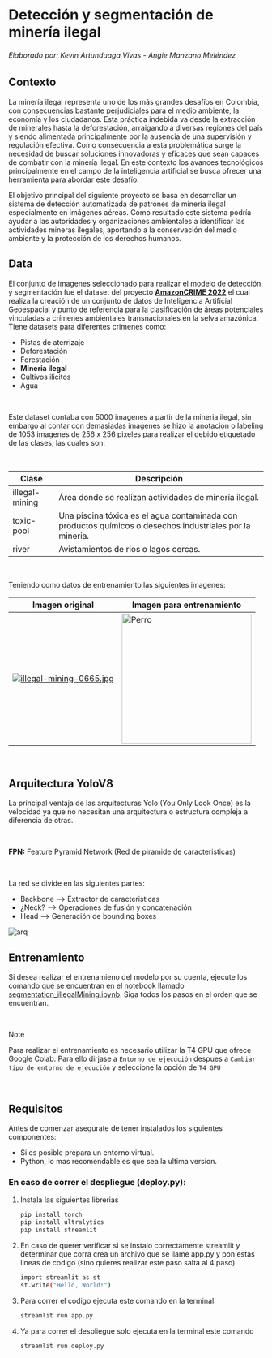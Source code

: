 # Detección y segmentación de minería ilegal 
###### _Elaborado por:  Kevin Artunduaga Vivas - Angie Manzano Meléndez_


## Contexto

La minería ilegal representa uno de los más grandes desafíos en Colombia, con consecuencias bastante perjudiciales para el medio ambiente, la economía y los ciudadanos. Esta práctica indebida va desde la extracción de minerales hasta la deforestación, arraigando a diversas regiones del país y siendo alimentada principalmente por la ausencia de una supervisión y  regulación efectiva. Como consecuencia a esta problemática surge la necesidad de buscar soluciones innovadoras y eficaces que sean capaces de combatir con la minería ilegal. En este contexto los avances tecnológicos principalmente en el campo de la inteligencia artificial se busca ofrecer una herramienta para abordar este desafío.

El objetivo principal del siguiente proyecto se basa en desarrollar un sistema de detección automatizada de patrones de minería ilegal especialmente en imágenes aéreas. Como resultado este sistema podría ayudar a las autoridades y organizaciones ambientales a identificar las actividades mineras ilegales, aportando a la conservación del medio ambiente y la protección de los derechos humanos.

## Data

El conjunto de imagenes seleccionado para realizar el modelo de detección y segmentación fue el dataset del proyecto [__AmazonCRIME 2022__](https://github.com/jp-geoAI/AmazonCRIME) el cual realiza la creación de un conjunto de datos de Inteligencia Artificial Geoespacial y punto de referencia para la clasificación de áreas potenciales vinculadas a crímenes ambientales transnacionales en la selva amazónica. Tiene datasets para diferentes crimenes como:
- Pistas de aterrizaje
- Deforestación
- Forestación
- __Mineria ilegal__
- Cultivos ilicitos
- Agua

<br>

Este dataset contaba con 5000 imagenes a partir de la mineria ilegal, sin embargo al contar con demasiadas imagenes se hizo la anotacion o labeling de 1053 imagenes de 256 x 256 pixeles para realizar el debido etiquetado de las clases, las cuales son:

<br>

<div align="center">
   
   | Clase  | Descripción |
   | ------------- | ------------- |
   | illegal-mining | Área donde se realizan actividades de minería ilegal. |
   | toxic-pool | Una piscina tóxica es el agua contaminada con productos químicos o desechos industriales por la mineria. |
   | river | Avistamientos de rios o lagos cercas. |
   
</div>
<br>

Teniendo como datos de entrenamiento las siguientes imagenes:

<div align="center">
   
   | Imagen original  | Imagen para entrenamiento |
   | ------------- | ------------- |
   | [![illegal-mining-0665.jpg](https://i.postimg.cc/sgzfc1CW/illegal-mining-0665.jpg)](https://postimg.cc/PP6kfXxf) | <img src="https://i.postimg.cc/8zjRD1Cj/Captura.jpg" alt="Perro" width="256" height="256"/> |
   
</div>
<br>

## Arquitectura YoloV8

La principal ventaja de las arquitecturas Yolo (You Only Look Once) es la velocidad ya que no necesitan una arquitectura o estructura compleja a diferencia de otras.

<br>

__FPN:__ Feature Pyramid Network (Red de piramide de caracteristicas)

<br>

La red se divide en las siguientes partes:
- Backbone --> Extractor de caracteristicas
- ¿Neck? --> Operaciones de fusión y concatenación
- Head --> Generación de bounding boxes

![arq](https://miro.medium.com/v2/resize:fit:1400/1*YkkGwFBksWVbm4GmZfSDsg.jpeg)

## Entrenamiento

Si desea realizar el entrenamieno del modelo por su cuenta, ejecute los comando que se encuentran en el notebook llamado [segmentation_illegalMining.ipynb](https://github.com/apat-mm/segment_illegal_mining/blob/main/segmentation_illegalMining.ipynb). Siga todos los pasos en el orden que se encuentran.

<br>

>[!Note]
>Para realizar el entrenamiento es necesario utilizar la T4 GPU que ofrece Google Colab. Para ello dirjase a `Entorno de ejecución` despues a `Cambiar tipo de entorno de ejecución` y seleccione la opción de `T4 GPU`

<br>


## Requisitos 

Antes de comenzar asegurate de tener instalados los siguientes componentes:

- Si es posible prepara un entorno virtual.
- Python, lo mas recomendable es que sea la ultima version.

### En caso de correr el despliegue (deploy.py):

1. Instala las siguientes librerias
   ```bash
   pip install torch
   pip install ultralytics
   pip install streamlit

2. En caso de querer verificar si se instalo correctamente streamlit y determinar que corra crea un archivo que se llame app.py y pon estas lineas de codigo (sino quieres realizar este paso salta al 4 paso)
   ```bash
   import streamlit as st
   st.write("Hello, World!")

3. Para correr el codigo ejecuta este comando en la terminal
   ```bash
   streamlit run app.py

4. Ya para correr el despliegue solo ejecuta en la terminal este comando
   ```bash
   streamlit run deploy.py
